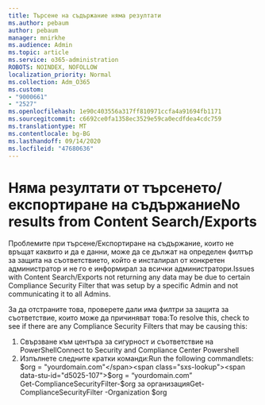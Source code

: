 ```yaml
---
title: Търсене на съдържание няма резултати
ms.author: pebaum
author: pebaum
manager: mnirkhe
ms.audience: Admin
ms.topic: article
ms.service: o365-administration
ROBOTS: NOINDEX, NOFOLLOW
localization_priority: Normal
ms.collection: Adm_O365
ms.custom:
- "9000661"
- "2527"
ms.openlocfilehash: 1e90c403556a317ff810971ccfa4a91694fb1171
ms.sourcegitcommit: c6692ce0fa1358ec3529e59ca0ecdfdea4cdc759
ms.translationtype: MT
ms.contentlocale: bg-BG
ms.lasthandoff: 09/14/2020
ms.locfileid: "47680636"
---
```

# <a name="no-results-from-content-searchexports"></a><span data-ttu-id="d5025-102">Няма резултати от търсенето/експортиране на съдържание</span><span class="sxs-lookup"><span data-stu-id="d5025-102">No results from Content Search/Exports</span></span>

<span data-ttu-id="d5025-103">Проблемите при търсене/Експортиране на съдържание, които не връщат каквито и да е данни, може да се дължат на определен филтър за защита на съответствието, който е инсталирал от конкретен администратор и не го е информирал за всички администратори.</span><span class="sxs-lookup"><span data-stu-id="d5025-103">Issues with Content Search/Exports not returning any data may be due to certain Compliance Security Filter that was setup by a specific Admin and not communicating it to all Admins.</span></span>

<span data-ttu-id="d5025-104">За да отстраните това, проверете дали има филтри за защита за съответствие, които може да причиняват това:</span><span class="sxs-lookup"><span data-stu-id="d5025-104">To resolve this, check to see if there are any Compliance Security Filters that may be causing this:</span></span>
1. <span data-ttu-id="d5025-105">Свързване към центъра за сигурност и съответствие на PowerShell</span><span class="sxs-lookup"><span data-stu-id="d5025-105">Connect to Security and Compliance Center Powershell</span></span>
2. <span data-ttu-id="d5025-106">Изпълнете следните кратки команди:</span><span class="sxs-lookup"><span data-stu-id="d5025-106">Run the following commandlets:</span></span>
<br><span data-ttu-id="d5025-107">$org = "yourdomain.com"</span><span class="sxs-lookup"><span data-stu-id="d5025-107">$org = “yourdomain.com”</span></span>
<br><span data-ttu-id="d5025-108">Get-ComplianceSecurityFilter-$org за организация</span><span class="sxs-lookup"><span data-stu-id="d5025-108">Get-ComplianceSecurityFilter -Organization $org</span></span>
